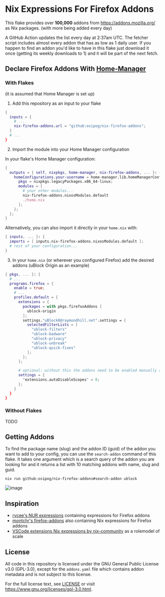 # Nix Expressions For Firefox Addons

This flake provides over **100,000** addons from https://addons.mozilla.org/ as Nix packages. (with more being added every day)

A GitHub Action updates the list every day at 2:37am UTC. The fetcher script includes almost every addon that has as low as 1 daily user. If you happen to find an addon you'd like to have in this flake just download it once (getting its weekly downloads to 1) and it will be part of the next fetch.

## Declare Firefox Addons With [Home-Manager](https://github.com/nix-community/home-manager)

### With Flakes
(it is assumed that Home Manager is set up)

1. Add this repository as an input to your flake

```nix
{
  inputs = {
    # ...
    nix-firefox-addons.url = "github:osipog/nix-firefox-addons";
  }
  # ...
}
```

2. Import the module into your Home Manager configuration

In your flake's Home Manager configuration:
```nix
{
  outputs = { self, nixpkgs, home-manager, nix-firefox-addons, ... }: {
    homeConfigurations.your-username = home-manager.lib.homeManagerConfiguration {
      pkgs = nixpkgs.legacyPackages.x86_64-linux;
      modules = [
        # your other modules...
        nix-firefox-addons.nixosModules.default
        ./home.nix
      ];
    };
  };
}
```

Alternatively, you can also import it directly in your `home.nix` with:
```nix
{ inputs, ... }: {
  imports = [ inputs.nix-firefox-addons.nixosModules.default ];
  # rest of your configuration...
}
```

3. In your `home.nix` (or wherever you configured Firefox) add the desired addons (uBlock Origin as an example)

```nix
{ pkgs, ... }: {
  # ...
  programs.firefox = {
    enable = true;
    # ...
    profiles.default = {
      extensions = {
        packages = with pkgs.firefoxAddons [
          ublock-origin
        ];
        settings."uBlock0@raymondhill.net".settings = {
          selectedFilterLists = [
            "ublock-filters"
            "ublock-badware"
            "ublock-privacy"
            "ublock-unbreak"
            "ublock-quick-fixes"
          ];
        };
      };

      # optional: without this the addons need to be enabled manually after first install
      settings = {
        "extensions.autoDisableScopes" = 0;
      };
    }
  }
}
```

### Without Flakes

TODO

## Getting Addons

To find the package name (slug) and the addon ID (guid) of the addon you want to add to your config, you can use the `search-addon` command of this flake. It takes one argument which is a search query of the addon you are looking for and it returns a list with 10 matching addons with name, slug and guid.

```
nix run github:osipog/nix-firefox-addons#search-addon ublock
```
![image](https://github.com/user-attachments/assets/86b0fc26-3571-4f0d-9992-af3fc3cffca9)




## Inspiration

- [rycee's NUR expressions](https://gitlab.com/rycee/nur-expressions) containing expressions for Firefox addons
- [montchr's firefox-addons](https://github.com/seadome/firefox-addons) also containing Nix expressions for Firefox addons
- [VSCode extensions Nix expressions by nix-community](https://github.com/nix-community/nix-vscode-extensions) as a rolemodel of scale

## License

All code in this repository is licensed under the GNU General Public License v3.0 (GPL-3.0), except for the `addons.yaml` file which contains addon metadata and is not subject to this license.

For the full license text, see [LICENSE](LICENSE) or visit https://www.gnu.org/licenses/gpl-3.0.html.
